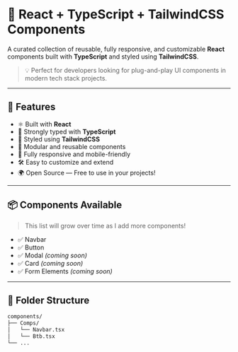 # 🌟 React + TypeScript + TailwindCSS Components

A curated collection of reusable, fully responsive, and customizable **React** components built with **TypeScript** and styled using **TailwindCSS**.

> 💡 Perfect for developers looking for plug-and-play UI components in modern tech stack projects.

---

## 🚀 Features

- ⚛️ Built with **React**
- 🔐 Strongly typed with **TypeScript**
- 🎨 Styled using **TailwindCSS**
- 🧩 Modular and reusable components
- 📱 Fully responsive and mobile-friendly
- 🛠️ Easy to customize and extend
- 🌍 Open Source — Free to use in your projects!

---

## 📦 Components Available

> This list will grow over time as I add more components!

- ✅ Navbar
- ✅ Button
- ✅ Modal *(coming soon)*
- ✅ Card *(coming soon)*
- ✅ Form Elements *(coming soon)*

---

## 📁 Folder Structure

```bash
components/
├── Comps/
│   └── Navbar.tsx
│   └── Btb.tsx
└── ...
